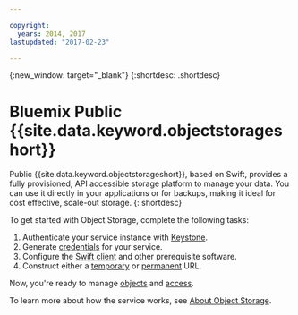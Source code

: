 ```yaml
---

copyright:
  years: 2014, 2017
lastupdated: "2017-02-23"

---
```

{:new_window: target="_blank"}
{:shortdesc: .shortdesc}

# Bluemix Public {{site.data.keyword.objectstorageshort}}

Public {{site.data.keyword.objectstorageshort}}, based on  Swift, provides a fully provisioned, API accessible storage platform to manage your data. You can use it directly in your applications or for backups, making it ideal for cost effective, scale-out storage.
{: shortdesc}

To get started with Object Storage, complete the following tasks:

1. Authenticate your service instance with [Keystone](/docs/services/ObjectStorage/os_authenticate.html).
2. Generate [credentials](/docs/services/ObjectStorage/os_credentials.html) for your service.
3. Configure the [Swift client](/docs/services/ObjectStorage/os_configuring.html) and other prerequisite software.
4. Construct either a [temporary](/docs/services/ObjectStorage/os_tempurl.html) or [permanent](/docs/services/ObjectStorage/os_constructing.html) URL.

Now, you're ready to manage [objects](/docs/services/ObjectStorage/os_managing.html) and [access](/docs/services/ObjectStorage/os_security.html).

To learn more about how the service works, see [About Object Storage](/docs/services/ObjectStorage/os_works_public.html).
